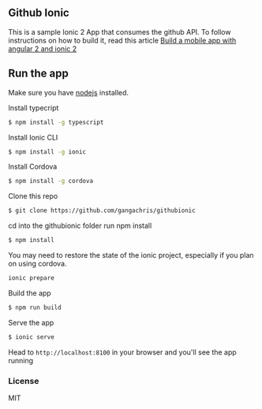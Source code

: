 ## Github Ionic
This is a sample Ionic 2 App that consumes the github API. To follow instructions on how to build it, read this article [Build a mobile app with angular 2 and ionic 2](https://scotch.io/tutorials/build-a-mobile-app-with-angular-2-and-ionic-2)

## Run the app
Make sure you have [nodejs](https://nodejs.org/en/) installed.

Install typecript
```bash
$ npm install -g typescript
```

Install Ionic CLI
```bash
$ npm install -g ionic
```

Install Cordova
```bash
$ npm install -g cordova
```

Clone this repo
```bash
$ git clone https://github.com/gangachris/githubionic
```

cd into the githubionic folder run npm install
```bash
$ npm install
```

You may need to restore the state of the ionic project, especially if you plan on using cordova.
```bash
ionic prepare
```

Build the app
```bash
$ npm run build
```

Serve the app
```bash
$ ionic serve
```

Head to `http://localhost:8100` in your browser and you'll see the app running

### License
MIT
